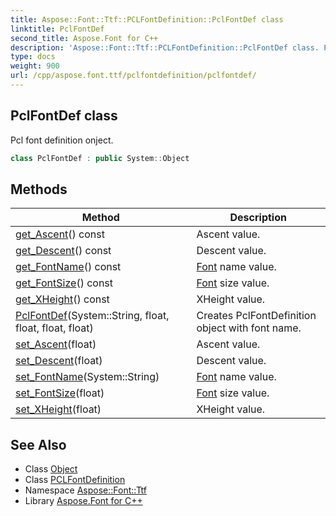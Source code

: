 ```yaml
---
title: Aspose::Font::Ttf::PCLFontDefinition::PclFontDef class
linktitle: PclFontDef
second_title: Aspose.Font for C++
description: 'Aspose::Font::Ttf::PCLFontDefinition::PclFontDef class. Pcl font definition onject in C++.'
type: docs
weight: 900
url: /cpp/aspose.font.ttf/pclfontdefinition/pclfontdef/
---
```

## PclFontDef class


Pcl font definition onject.

```cpp
class PclFontDef : public System::Object
```

## Methods

| Method | Description |
| --- | --- |
| [get_Ascent](./get_ascent/)() const | Ascent value. |
| [get_Descent](./get_descent/)() const | Descent value. |
| [get_FontName](./get_fontname/)() const | [Font](../../../aspose.font/font/) name value. |
| [get_FontSize](./get_fontsize/)() const | [Font](../../../aspose.font/font/) size value. |
| [get_XHeight](./get_xheight/)() const | XHeight value. |
| [PclFontDef](./pclfontdef/)(System::String, float, float, float, float) | Creates PclFontDefinition object with font name. |
| [set_Ascent](./set_ascent/)(float) | Ascent value. |
| [set_Descent](./set_descent/)(float) | Descent value. |
| [set_FontName](./set_fontname/)(System::String) | [Font](../../../aspose.font/font/) name value. |
| [set_FontSize](./set_fontsize/)(float) | [Font](../../../aspose.font/font/) size value. |
| [set_XHeight](./set_xheight/)(float) | XHeight value. |
## See Also

* Class [Object](../../../system/object/)
* Class [PCLFontDefinition](../)
* Namespace [Aspose::Font::Ttf](../../)
* Library [Aspose.Font for C++](../../../)
